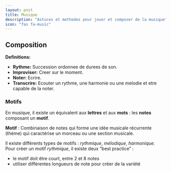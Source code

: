 ```yaml
---
layout: post
title: Musique
description: "Astuces et methodes pour jouer et composer de la musique"
icon: "fas fa-music"
---
```


## Composition
**Definitions:**
- **Rythme:** Succession ordonnee de durees de son.
- **Improviser:** Creer sur le moment.
- **Noter:** Ecrire.
- **Transcrire:** Ecouter un rythme, une harmonie ou une melodie et etre capable de la noter.

### Motifs
En musique, il existe un équivalent aux **lettres** et aux **mots** : les **notes** composant un **motif**.

**Motif** : Combinaison de notes qui forme une idée musicale récurrente (thème) qui caractérise un morceau ou une section musicale.

Il existe différents types de motifs : *rythmique*, *mélodique*, *harmonique*.
Pour créer un motif *rythmique*, il existe deux “best practice” :
- le motif doit être court, entre 2 et 8 notes
- utiliser différentes longueurs de note pour créer de la variété
